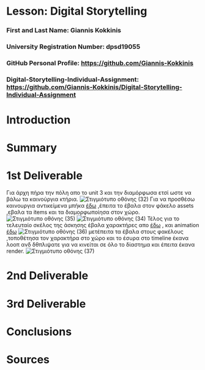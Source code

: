 # Lesson: Digital Storytelling

### First and Last Name: Giannis Kokkinis
### University Registration Number: dpsd19055
### GitHub Personal Profile: https://github.com/Giannis-Kokkinis
### Digital-Storytelling-Individual-Assignment: https://github.com/Giannis-Kokkinis/Digital-Storytelling-Individual-Assignment

# Introduction



# Summary


# 1st Deliverable
Για άρχη πήρα την πόλη απο το unit 3 και την διαμόρφωσα ετσί ωστε να βάλω τα καινούργια κτήρια.
![Στιγμιότυπο οθόνης (32)](https://user-images.githubusercontent.com/101402260/227745373-1250fbea-33cc-46d8-b670-0b6fd4c7a895.png)
Για να προσθέσω καινουργια αντικείμενα μπήκα [έδω](https://sketchfab.com/feed) ,έπειτα το έβαλα στον φάκελο assets ,εβαλα τα items και τα διαμορφωποίησα στον χώρο.
![Στιγμιότυπο οθόνης (35)](https://user-images.githubusercontent.com/101402260/227745584-f077f793-8eb8-419a-a776-cc314439889d.png)
![Στιγμιότυπο οθόνης (34)](https://user-images.githubusercontent.com/101402260/227745456-9e34d567-7c0b-4d41-8036-db0995b800e2.png)
Τέλος για το τελευταίο σκέλος της άσκησης έβαλα χαρακτήρες απο  [έδω](https://sketchfab.com/feed) , και animation [έδω](https://www.mixamo.com/#/)
![Στιγμιότυπο οθόνης (36)](https://user-images.githubusercontent.com/101402260/227745699-23fffb19-05ed-49ea-9b43-7cd9ea82fee4.png)
μετέπειτα τα έβαλα στους φακέλους ,τοποθέτησα τον χαρακτήρα στο χώρο και το έσυρα στο timeline έκανα λοοπ ανδ δθπλιψατε για να κινείται σε όλο το δίαστημα και έπειτα έκανα render.
![Στιγμιότυπο οθόνης (37)](https://user-images.githubusercontent.com/101402260/227745841-34178d8b-56bc-4691-8cbf-53b320918741.png)


# 2nd Deliverable


# 3rd Deliverable 


# Conclusions


# Sources
